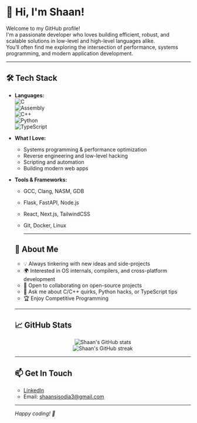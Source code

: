 # 👋 Hi, I'm Shaan! 

Welcome to my GitHub profile!  
I'm a passionate developer who loves building efficient, robust, and scalable solutions in low-level and high-level languages alike.  
You’ll often find me exploring the intersection of performance, systems programming, and modern application development.

---

## 🛠️ Tech Stack

- **Languages:**  
  ![C](https://img.shields.io/badge/C-00599C?style=flat&logo=c&logoColor=white)  
    ![Assembly](https://img.shields.io/badge/Assembly-6E4C13?style=flat&logo=gnu&logoColor=white)  
      ![C++](https://img.shields.io/badge/C++-00599C?style=flat&logo=c%2B%2B&logoColor=white)  
        ![Python](https://img.shields.io/badge/Python-3776AB?style=flat&logo=python&logoColor=white)  
          ![TypeScript](https://img.shields.io/badge/TypeScript-3178C6?style=flat&logo=typescript&logoColor=white)

- **What I Love:**  
    - Systems programming & performance optimization  
    - Reverse engineering and low-level hacking  
    - Scripting and automation  
    - Building modern web apps

- **Tools & Frameworks:**  
   - GCC, Clang, NASM, GDB  
   - Flask, FastAPI, Node.js  
   - React, Next.js, TailwindCSS
   - Git, Docker, Linux

       ---

  ## 🚀 About Me

   - 💡 Always tinkering with new ideas and side-projects
   - 🌍 Interested in OS internals, compilers, and cross-platform development
   - 🤝 Open to collaborating on open-source projects
   - 💬 Ask me about C/C++ quirks, Python hacks, or TypeScript tips
   - 🏆 Enjoy Competitive Programming 

    ---

    ## 📈 GitHub Stats

   <p align="center">
                            <img src="https://github-readme-stats.vercel.app/api?username=101shaan&show_icons=true&theme=tokyonight" alt="Shaan's GitHub stats" />
                              <br>
                                <img src="https://github-readme-streak-stats.herokuapp.com/?user=101shaan&theme=tokyonight" alt="Shaan's GitHub streak" />
                                </p>

   ---

    ## 📫 Get In Touch

  - [LinkedIn](https://www.linkedin.com/in/your-linkedin)   
  - Email: shaansisodia3@gmail.com

   ---

  *Happy coding! 🚀*
